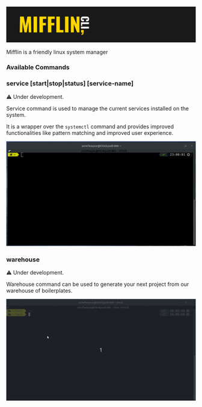 ![](.github/screenshots/banner.png)

Mifflin is a friendly linux system manager

### Available Commands

### service [start|stop|status] [service-name]

:warning: Under development.

Service command is used to manage the current services installed on the system.

It is a wrapper over the ```systemctl``` command and provides improved functionalities like pattern matching and improved user experience.

![Service Command Example](.github/screenshots/service_demo_v1.gif)

### warehouse

:warning: Under development.

Warehouse command can be used to generate your next project from our warehouse of boilerplates.

![Warehouse Command Example](.github/screenshots/warehouse_v1.gif)
